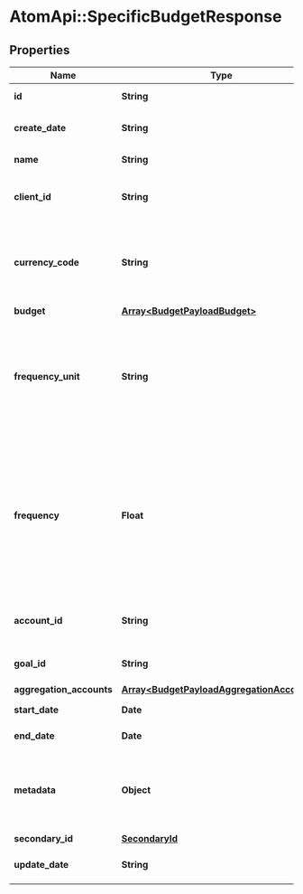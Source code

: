 # AtomApi::SpecificBudgetResponse

## Properties
Name | Type | Description | Notes
------------ | ------------- | ------------- | -------------
**id** | **String** | ID of the budget | [optional] 
**create_date** | **String** | Datetime the budget was created | [optional] 
**name** | **String** | Name of the budget | 
**client_id** | **String** | The ID of the client the budget belongs to | 
**currency_code** | **String** | Alphabetic currency code for the base currency of the budget, limited to 3 characters. | 
**budget** | [**Array&lt;BudgetPayloadBudget&gt;**](BudgetPayloadBudget.md) |  | 
**frequency_unit** | **String** | Frequency of the budget. Value may be daily, weekly, bi-weekly, monthly, semi-monthly, quarterly, or annually | 
**frequency** | **Float** | Number of frequency_unit between each budget. For example, if the frequency_unit is weekly and the frequency is 2, this means the budget occurs every two weeks. Default is 1 | [optional] 
**account_id** | **String** | The ID of the account the budget belongs to | [optional] 
**goal_id** | **String** | The ID of a goal mapped to the budget | [optional] 
**aggregation_accounts** | [**Array&lt;BudgetPayloadAggregationAccounts&gt;**](BudgetPayloadAggregationAccounts.md) |  | [optional] 
**start_date** | **Date** | The start date for the budget | [optional] 
**end_date** | **Date** | The end date for the budget | [optional] 
**metadata** | **Object** | Custom information associated with the budget in the format key:value | [optional] 
**secondary_id** | [**SecondaryId**](SecondaryId.md) |  | [optional] 
**update_date** | **String** | Datetime the budget was last updated | [optional] 


